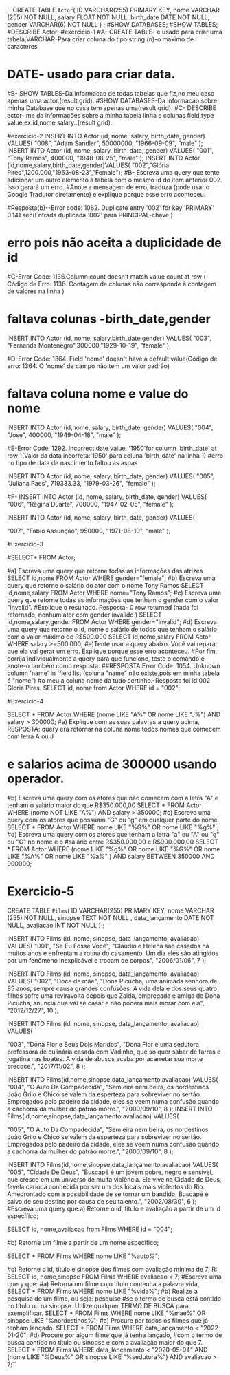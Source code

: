 `` CREATE TABLE `Actor`( 
ID VARCHAR(255) PRIMARY KEY,
nome VARCHAR (255) NOT NULL,
salary FLOAT NOT NULL,
birth_date DATE NOT NULL,
gender VARCHAR(6) NOT NULL
) ;
#SHOW DATABASES;
#SHOW TABLES;
#DESCRIBE Actor;
#exercicio-1
#A- CREATE TABLE- é usado para criar uma tabela,VARCHAR-Para criar coluna do tipo string (n)-o maximo de caracteres.
# DATE- usado para criar data.
#B- SHOW TABLES-Da informacao de todas tabelas que fiz,no meu caso apenas uma actor.(result grid).
#SHOW DATABASES-Da informacao sobre minha Database que no casa tem apenas uma(result grid).
#C- DESCRIBE actor- me da informações sobre a minha tabela linha e colunas field,type value,ex:id,nome,salary..(result grid).

#exercicio-2
INSERT INTO Actor (id, nome, salary, birth_date, gender)
VALUES(
  "008", 
  "Adam Sandler",
  50000000,
  "1966-09-09", 
  "male"
);
INSERT INTO Actor (id, nome, salary, birth_date, gender)
VALUES(
  "001", 
  "Tony Ramos",
  400000,
  "1948-08-25", 
  "male"
);
INSERT INTO Actor (id,nome,salary,birth_date,gender)VALUES(
"002","Glória Pires",1200.000,"1963-08-23","Female");
#B- Escreva uma query que tente adicionar um outro elemento a tabela com o mesmo id do item anterior 002. Isso gerará um erro. 
#Anote a mensagem de erro, traduza (pode usar o Google Tradutor diretamente) e explique porque esse erro aconteceu.

#Resposta(b)--Error code: 1062. Duplicate entry '002' for key 'PRIMARY' 0.141 sec(Entrada duplicada '002' para PRINCIPAL-chave )
# erro pois não aceita a duplicidade de id

#C-Error Code: 1136.Column count doesn't match value count at row ( Código de Erro: 1136. Contagem de colunas não corresponde à contagem de valores na linha )
# faltava colunas -birth_date,gender
INSERT INTO Actor (id, nome, salary,birth_date,gender)
VALUES(
  "003", "Fernanda Montenegro",300000,"1929-10-19", "female"
);

#D-Error Code: 1364. Field 'nome' doesn't have a default value(Código de erro: 1364. O 'nome' de campo não tem um valor padrão)
# faltava coluna nome e value do nome

INSERT INTO Actor (id,nome, salary, birth_date, gender)
VALUES(
  "004",
  "Jose",
  400000,
  "1949-04-18", 
  "male"
);

#E-Error Code: 1292. Incorrect date value: '1950'for column 'birth_date' at row 1(Valor da data incorreta:'1950' para coluna 'birth_date' na linha 1)
#erro no tipo de data de nascimento faltou as aspas 

INSERT INTO Actor (id, nome, salary, birth_date, gender)
VALUES(
  "005", 
  "Juliana Paes",
  719333.33,
  "1979-03-26", 
  "female"
);

#F-
INSERT INTO Actor (id, nome, salary, birth_date, gender)
VALUES(
  "006", 
  "Regina Duarte",
  700000,
  "1947-02-05", 
  "female"
);

INSERT INTO Actor (id, nome, salary, birth_date, gender)
VALUES(

  "007", 
  "Fabio Assunção",
  950000,
  "1971-08-10", 
  "male"
);

#Exercicio-3

#SELECT* FROM Actor;

#a) Escreva uma query que retorne todas as informações das atrizes
SELECT id,nome FROM Actor WHERE gender="female";
#b) Escreva uma query que retorne o salário do ator com o nome Tony Ramos
SELECT id,nome,salary FROM Actor WHERE nome="Tony Ramos";
#c) Escreva uma query que retorne todas as informações que tenham o gender com o valor "invalid". 
#Explique o resultado. Resposta- 0 row returned (nada foi retornado, nenhum  ator com gender invalido  )
SELECT id,nome,salary,gender FROM Actor WHERE gender="invalid";
#d) Escreva uma query que retorne o id, nome e salário de todos que tenham o salário com o valor máximo de R$500.000
SELECT id,nome,salary FROM Actor WHERE salary >=500.000;
#e)Tente usar a query abaixo. Você vai reparar que ela vai gerar um erro. Explique porque esse erro aconteceu. 
#Por fim, corrija individualmente a query para que funcione, teste o comando e anote-o também como resposta.
##RESPOSTA:Error Code: 1054. Unknown column 'name' in 'field list'(coluna "name" não existe,pois em minha tabela é "nome")
#o meu a coluna nome da tudo certinho.-Resposta foi id 002 Gloria Pires.
SELECT id, nome from Actor WHERE id = "002";

#Exercício-4

SELECT * FROM Actor WHERE (nome LIKE "A%" OR nome LIKE "J%") AND salary > 300000;
#a) Explique com as suas palavras a query acima, RESPOSTA: query era retornar na coluna nome todos nomes que comecem com letra A ou J
# e salarios acima de 300000 usando operador.
#b) Escreva uma query com os atores que não comecem com a letra "A" e tenham o salário maior do que R$350.000,00
SELECT * FROM Actor WHERE (nome NOT LIKE "A%")  AND salary > 350000;
#c) Escreva uma query com os atores que possuam "G" ou "g" em qualquer parte do nome. 
SELECT * FROM Actor WHERE  nome LIKE "%G%" OR nome LIKE "%g%" ;
#d) Escreva uma query com os atores que tenham a letra "a" ou "A" ou "g" ou "G" no nome e o 
#salário entre R$350.000,00 e R$900.000,00
SELECT * FROM Actor WHERE (nome LIKE "%g%" OR nome LIKE "%G%" OR nome LIKE "%A%" OR nome LIKE "%a%" ) AND salary BETWEEN 350000  AND  900000;

# Exercicio-5
CREATE TABLE `Films`(
ID VARCHAR(255) PRIMARY KEY,
nome VARCHAR (255) NOT NULL,
sinopse TEXT NOT NULL ,
data_lançamento  DATE NOT NULL,
avaliacao INT NOT NULL
) ;

INSERT INTO Films (id, nome, sinopse, data_lançamento, avaliacao)
VALUES(
  "001", 
  "Se Eu Fosse Você",
  "Cláudio e Helena são casados há muitos anos e enfrentam a rotina do casamento. Um dia eles são atingidos por um fenômeno inexplicável e trocam de corpos",
  "2006/01/06", 
  7
);

INSERT INTO Films (id, nome, sinopse, data_lançamento, avaliacao)
VALUES(
  "002", 
  "Doce de mãe",
  "Dona Picucha, uma animada senhora de 85 anos, sempre causa grandes confusões. A vida dela e dos seus quatro filhos sofre uma reviravolta depois que Zaida, empregada e amiga de Dona Picucha, anuncia que vai se casar e não poderá mais morar com ela",
  "2012/12/27", 
  10
);

INSERT INTO Films (id, nome, sinopse, data_lançamento, avaliacao)
VALUES(

  "003", 
  "Dona Flor e Seus Dois Maridos",
  "Dona Flor é uma sedutora professora de culinária casada com Vadinho, que só quer saber de farras e jogatina nas boates. A vida de abusos acaba por acarretar sua morte precoce.",
  "2017/11/02", 
  8
);

INSERT INTO Films(id,nome,sinopse,data_lançamento,avaliacao)
VALUES(
"004", 
  "O Auto Da Compadecida",
  "Sem eira nem beira, os nordestinos João Grilo e Chicó se valem da esperteza para sobreviver no sertão. Empregados pelo padeiro da cidade, eles se veem numa confusão quando a cachorra da mulher do patrão morre.",
  "2000/09/10", 
  8
);
INSERT INTO Films(id,nome,sinopse,data_lançamento,avaliacao)
VALUES(

"005", 
  "O Auto Da Compadecida",
  "Sem eira nem beira, os nordestinos João Grilo e Chicó se valem da esperteza para sobreviver no sertão. Empregados pelo padeiro da cidade, eles se veem numa confusão quando a cachorra da mulher do patrão morre.",
  "2000/09/10", 
  8
);

INSERT INTO Films(id,nome,sinopse,data_lançamento,avaliacao)
VALUES(
"005", 
  "Cidade De Deus",
  "Buscapé é um jovem pobre, negro e sensível, que cresce em um universo de muita violência. Ele vive na Cidade de Deus, favela carioca conhecida por ser um dos locais mais violentos do Rio. Amedrontado com a possibilidade de se tornar um bandido, Buscapé é salvo de seu destino por causa de seu talento.",
  "2002/08/30", 
  6
);
#Escreva uma query que:a) Retorne o id, título e avaliação a partir de um id específico;

SELECT id, nome,avaliacao from Films WHERE id = "004";

#b) Retorne um filme a partir de um nome específico;

SELECT * FROM Films WHERE  nome LIKE "%auto%";

#c) Retorne o id, título e sinopse dos filmes com avaliação mínima de 7; R:
SELECT id, nome,sinopse FROM Films WHERE avaliacao < 7;
#Escreva uma query que:
#a) Retorna um filme cujo título contenha a palavra vida,
SELECT * FROM Films WHERE  nome LIKE "%vida%";
#b) Realize a pesquisa de um filme, ou seja: pesquise 
#se o termo de busca está contido no título ou na sinopse. Utilize qualquer TERMO DE BUSCA para exemplificar.
SELECT * FROM Films WHERE nome LIKE "%mae%" OR sinopse LIKE "%nordestinos%";
#c) Procure por todos os filmes que já tenham lançado.
SELECT * FROM Films WHERE data_lançamento < "2022-01-20";
#d) Procure por algum filme que já tenha lançado, 
#com o termo de busca contido no título ou sinopse e com a avaliação maior do que 7. 
SELECT * FROM Films WHERE data_lançamento < "2020-05-04" AND (nome LIKE "%Deus%" OR sinopse LIKE "%sedutora%") AND avaliacao > 7;``













